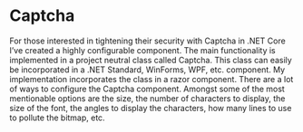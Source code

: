 # Captcha
For those interested in tightening their security with Captcha in .NET Core I’ve created a highly configurable component. The main functionality is implemented in a project neutral class called Captcha. This class can easily be incorporated in a .NET Standard, WinForms, WPF, etc. component. My implementation incorporates the class in a razor component.   There are a lot of ways to configure the Captcha component. Amongst some of the most mentionable options are the size, the number of characters to display, the size of the font, the angles to display the characters, how many lines to use to pollute the bitmap, etc. 
